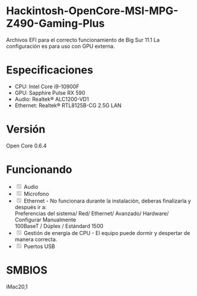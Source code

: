 # Hackintosh-OpenCore-MSI-MPG-Z490-Gaming-Plus
Archivos EFI para el correcto funcionamiento de Big Sur 11.1
La configuración es para uso con GPU externa.

# Especificaciones
<ul>
<li>CPU: Intel Core i9-10900F</li>
<li>GPU: Sapphire Pulse RX 590</li>
<li>Audio: Realtek® ALC1200-VD1</li>
<li>Ethernet: Realtek® RTL8125B-CG 2.5G LAN</li>
</ul>

# Versión
Open Core 0.6.4

# Funcionando
<ul class="contains-task-list">
<li class="task-list-item"><input type="checkbox" id="" disabled="" class="task-list-item-checkbox" checked=""> Audio</li>
<li class="task-list-item"><input type="checkbox" id="" disabled="" class="task-list-item-checkbox" checked=""> Microfono</li>
<li class="task-list-item"><input type="checkbox" id="" disabled="" class="task-list-item-checkbox" checked=""> Ethernet - No funcionara durante la instalación, deberas finalizarla y después ir a:</li>
	<span>Preferencias del sistema/ Red/ Ethernet/ Avanzado/ Hardware/</span>
	<span>Configurar Manualmente</span> </br>
	<span>100BaseT / Dúplex / Estándard 1500</span>
<li class="task-list-item"><input type="checkbox" id="" disabled="" class="task-list-item-checkbox" checked=""> Gestión de energía de CPU - El equipo puede dormir y despertar de manera correcta.</li>
	<span></span>
<li class="task-list-item"><input type="checkbox" id="" disabled="" class="task-list-item-checkbox" checked=""> Puertos USB</li>
</ul>

# SMBIOS
iMac20,1
